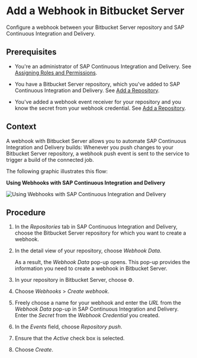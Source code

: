 <!-- loio7278c86cdf694baf8b4e77b9bb1e1346 -->

<link rel="stylesheet" type="text/css" href="css/sap-icons.css"/>

# Add a Webhook in Bitbucket Server

Configure a webhook between your Bitbucket Server repository and SAP Continuous Integration and Delivery.



<a name="loio7278c86cdf694baf8b4e77b9bb1e1346__prereq_uqr_xly_ykb"/>

## Prerequisites

-   You're an administrator of SAP Continuous Integration and Delivery. See [Assigning Roles and Permissions](assigning-roles-and-permissions-c679ebd.md).

-   You have a Bitbucket Server repository, which you've added to SAP Continuous Integration and Delivery. See [Add a Repository](add-a-repository-fc55872.md).

-   You've added a webhook event receiver for your repository and you know the secret from your webhook credential. See [Add a Repository](add-a-repository-fc55872.md).




## Context

A webhook with Bitbucket Server allows you to automate SAP Continuous Integration and Delivery builds: Whenever you push changes to your Bitbucket Server repository, a webhook push event is sent to the service to trigger a build of the connected job.

The following graphic illustrates this flow:

  
  
**Using Webhooks with SAP Continuous Integration and Delivery**

![Using Webhooks with SAP Continuous Integration and Delivery](images/Webhooks_e0bceaa.png "Using Webhooks with SAP Continuous Integration and
                            Delivery")



## Procedure

1.  In the *Repositories* tab in SAP Continuous Integration and Delivery, choose the Bitbucket Server repository for which you want to create a webhook.

2.  In the detail view of your repository, choose *Webhook Data*.

    As a result, the *Webhook Data* pop-up opens. This pop-up provides the information you need to create a webhook in Bitbucket Server.

3.  In your repository in Bitbucket Server, choose :gear:.

4.  Choose *Webhooks* \> *Create webhook*.

5.  Freely choose a name for your webhook and enter the *URL* from the *Webhook Data* pop-up in SAP Continuous Integration and Delivery. Enter the *Secret* from the *Webhook Credential* you created.

6.  In the *Events* field, choose *Repository push*.

7.  Ensure that the *Active* check box is selected.

8.  Choose *Create*.


